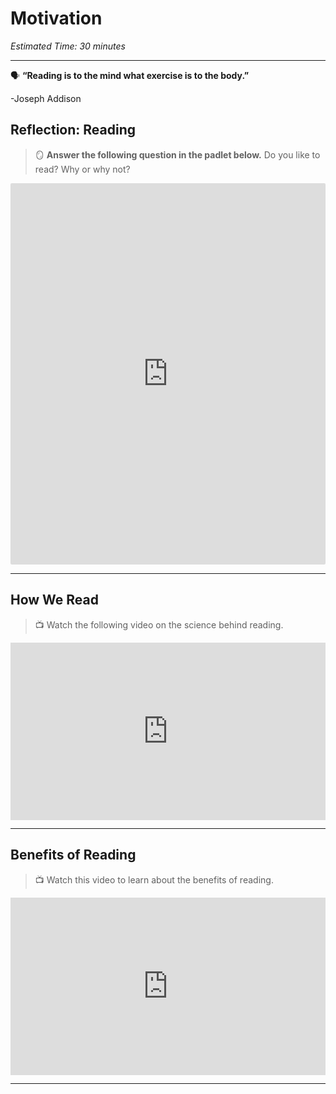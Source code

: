 # Motivation

*Estimated Time: 30 minutes*

---

<aside>
  
🗣 **“Reading is to the mind what exercise is to the body.”** 

-Joseph Addison
  
</aside>


## Reflection: Reading

> 🪞 **Answer the following question in the padlet below.**  Do you like to read? Why or why not?

<div style="border:1px solid rgba(0,0,0,0.1);border-radius:2px;box-sizing:border-box;overflow:hidden;position:relative;width:100%;background:#F4F4F4"><iframe src="https://padlet.com/embed/2qu2tvbc6nj4sk8j" frameborder="0" allow="camera;microphone;geolocation" style="width:100%;height:608px;display:block;padding:0;margin:0"></iframe></div>

---

## How We Read

> 📺 Watch the following video on the science behind reading.

<div style="position: relative; padding-bottom: 56.25%; height: 0;"><iframe src="https://www.youtube.com/embed/Wt7rR0MCYsg" title="YouTube video player" frameborder="0" allow="accelerometer; autoplay; clipboard-write; encrypted-media; gyroscope; picture-in-picture" allowfullscreen style="position: absolute; top: 0; left: 0; width: 100%; height: 100%;"></iframe></div>

---

## Benefits of Reading

> 📺 Watch this video to learn about the benefits of reading.

<div style="position: relative; padding-bottom: 56.25%; height: 0;"><iframe src="https://www.youtube.com/embed/6Py3j3OyRPM" title="YouTube video player" frameborder="0" allow="accelerometer; autoplay; clipboard-write; encrypted-media; gyroscope; picture-in-picture" allowfullscreen style="position: absolute; top: 0; left: 0; width: 100%; height: 100%;"></iframe></div>

---

